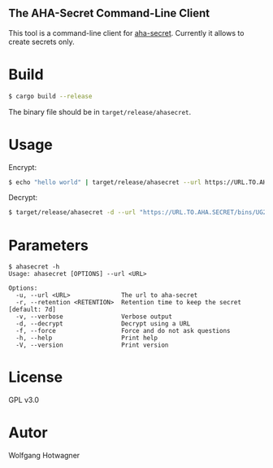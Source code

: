 The AHA-Secret Command-Line Client
----------------------------------

This tool is a command-line client for [aha-secret](https://github.com/aha-oida/aha-secret).
Currently it allows to create secrets only.

# Build

```bash
$ cargo build --release
```

The binary file should be in `target/release/ahasecret`.

# Usage

Encrypt:

```bash
$ echo "hello world" | target/release/ahasecret --url https://URL.TO.AHA.SECRET
```

Decrypt:

```bash
$ target/release/ahasecret -d --url "https://URL.TO.AHA.SECRET/bins/UG2iBBJ9ZaL4rKUJ5U6JpUuJ#2D0isKulzThyZN2JvlDUd3Hmj6+j3uqdrfNRMF1uzmQ=&FX0Rb1580s7MNvMx"
```

# Parameters

```
$ ahasecret -h 
Usage: ahasecret [OPTIONS] --url <URL>

Options:
  -u, --url <URL>              The url to aha-secret
  -r, --retention <RETENTION>  Retention time to keep the secret [default: 7d]
  -v, --verbose                Verbose output
  -d, --decrypt                Decrypt using a URL
  -f, --force                  Force and do not ask questions
  -h, --help                   Print help
  -V, --version                Print version 
```

# License

GPL v3.0

# Autor

Wolfgang Hotwagner

